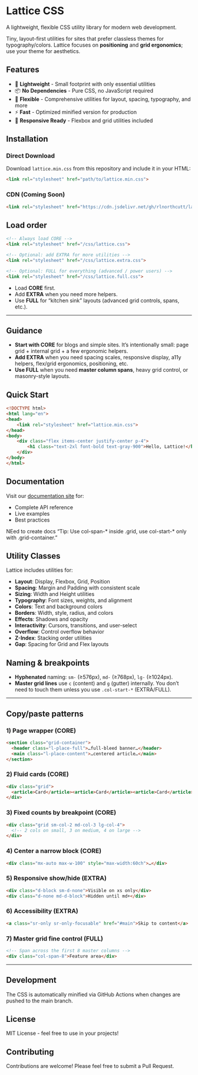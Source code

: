 # Lattice CSS

A lightweight, flexible CSS utility library for modern web development.

Tiny, layout-first utilities for sites that prefer classless themes for typography/colors. Lattice focuses on **positioning** and **grid ergonomics**; use your theme for aesthetics.

## Features

- 🚀 **Lightweight** - Small footprint with only essential utilities
- 📦 **No Dependencies** - Pure CSS, no JavaScript required
- 🎨 **Flexible** - Comprehensive utilities for layout, spacing, typography, and more
- ⚡ **Fast** - Optimized minified version for production
- 📱 **Responsive Ready** - Flexbox and grid utilities included

## Installation

### Direct Download

Download `lattice.min.css` from this repository and include it in your HTML:

```html
<link rel="stylesheet" href="path/to/lattice.min.css">
```

### CDN (Coming Soon)

```html
<link rel="stylesheet" href="https://cdn.jsdelivr.net/gh/rlnorthcutt/lattice/lattice.min.css">
```

## Load order

```html
<!-- Always load CORE -->
<link rel="stylesheet" href="/css/lattice.css">

<!-- Optional: add EXTRA for more utilities -->
<link rel="stylesheet" href="/css/lattice.extra.css">

<!-- Optional: FULL for everything (advanced / power users) -->
<link rel="stylesheet" href="/css/lattice.full.css">
```

* Load **CORE** first.
* Add **EXTRA** when you need more helpers.
* Use **FULL** for “kitchen sink” layouts (advanced grid controls, spans, etc.).

---

## Guidance

* **Start with CORE** for blogs and simple sites. It’s intentionally small: page grid + internal grid + a few ergonomic helpers.
* **Add EXTRA** when you need spacing scales, responsive display, a11y helpers, flex/grid ergonomics, positioning, etc.
* **Use FULL** when you need **master column spans**, heavy grid control, or masonry-style layouts.

## Quick Start

```html
<!DOCTYPE html>
<html lang="en">
<head>
    <link rel="stylesheet" href="lattice.min.css">
</head>
<body>
    <div class="flex items-center justify-center p-4">
        <h1 class="text-2xl font-bold text-gray-900">Hello, Lattice!</h1>
    </div>
</body>
</html>
```

## Documentation

Visit our [documentation site](https://rlnorthcutt.github.io/lattice/) for:

- Complete API reference
- Live examples
- Best practices

NEed to create docs
“Tip: Use col-span-* inside .grid, use col-start-* only with .grid-container.”

## Utility Classes

Lattice includes utilities for:

- **Layout**: Display, Flexbox, Grid, Position
- **Spacing**: Margin and Padding with consistent scale
- **Sizing**: Width and Height utilities
- **Typography**: Font sizes, weights, and alignment
- **Colors**: Text and background colors
- **Borders**: Width, style, radius, and colors
- **Effects**: Shadows and opacity
- **Interactivity**: Cursors, transitions, and user-select
- **Overflow**: Control overflow behavior
- **Z-Index**: Stacking order utilities
- **Gap**: Spacing for Grid and Flex layouts

## Naming & breakpoints

* **Hyphenated** naming: `sm-` (≥576px), `md-` (≥768px), `lg-` (≥1024px).
* **Master grid lines** use `c` (content) and `g` (gutter) internally. You don’t need to touch them unless you use `.col-start-*` (EXTRA/FULL).

---

## Copy/paste patterns

### 1) Page wrapper (CORE)

```html
<section class="grid-container">
  <header class="l-place-full">…full-bleed banner…</header>
  <main class="l-place-content">…centered article…</main>
</section>
```

### 2) Fluid cards (CORE)

```html
<div class="grid">
  <article>Card</article><article>Card</article><article>Card</article>
</div>
```

### 3) Fixed counts by breakpoint (CORE)

```html
<div class="grid sm-col-2 md-col-3 lg-col-4">
  <!-- 2 cols on small, 3 on medium, 4 on large -->
</div>
```

### 4) Center a narrow block (CORE)

```html
<div class="mx-auto max-w-100" style="max-width:60ch">…</div>
```

### 5) Responsive show/hide (EXTRA)

```html
<div class="d-block sm-d-none">Visible on xs only</div>
<div class="d-none md-d-block">Hidden until md+</div>
```

### 6) Accessibility (EXTRA)

```html
<a class="sr-only sr-only-focusable" href="#main">Skip to content</a>
```

### 7) Master grid fine control (FULL)

```html
<!-- Span across the first 8 master columns -->
<div class="col-span-8">Feature area</div>
```

---



## Development

The CSS is automatically minified via GitHub Actions when changes are pushed to the main branch.

## License

MIT License - feel free to use in your projects!

## Contributing

Contributions are welcome! Please feel free to submit a Pull Request.